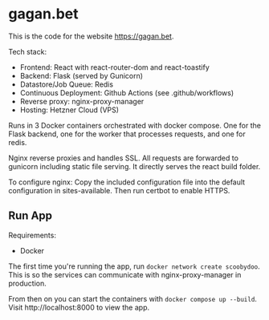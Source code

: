 # gagan.bet

This is the code for the website https://gagan.bet.

Tech stack:
- Frontend: React with react-router-dom and react-toastify
- Backend: Flask (served by Gunicorn)
- Datastore/Job Queue: Redis
- Continuous Deployment: Github Actions (see .github/workflows)
- Reverse proxy: nginx-proxy-manager
- Hosting: Hetzner Cloud (VPS)

Runs in 3 Docker containers orchestrated with docker compose. One for the Flask backend, one for the worker that processes requests, and one for redis.

Nginx reverse proxies and handles SSL. All requests are forwarded to gunicorn including static file serving. It directly serves the react build folder.

To configure nginx:
Copy the included configuration file into the default configuration in sites-available. Then run certbot to enable HTTPS.

## Run App

Requirements:
- Docker

The first time you're running the app, run `docker network create scoobydoo`. This is so the services can communicate with nginx-proxy-manager in production.

From then on you can start the containers with `docker compose up --build`. Visit http://localhost:8000 to view the app.
